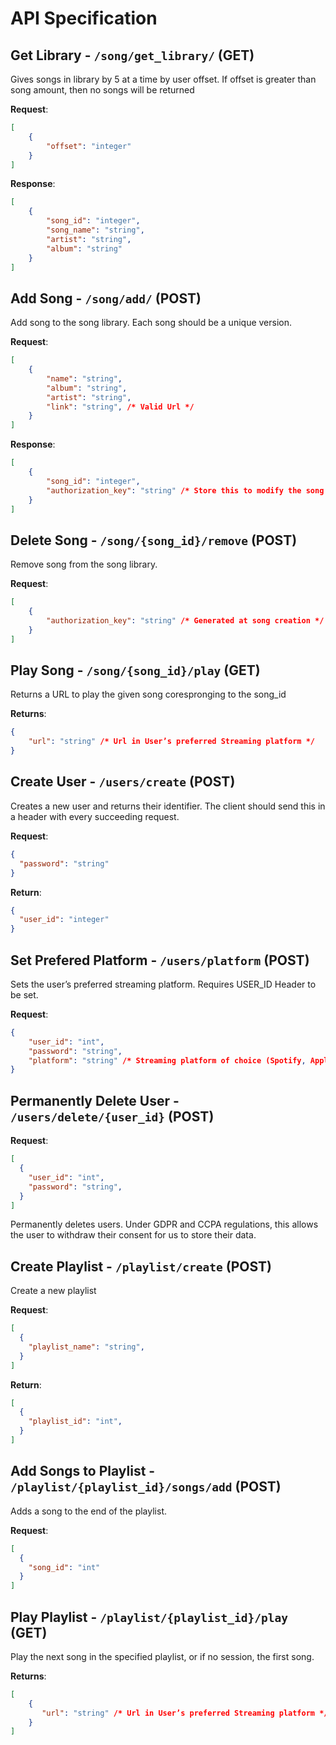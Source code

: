 # API Specification
## Get Library - `/song/get_library/` (GET)

Gives songs in library by 5 at a time by user offset. 
If offset is greater than song amount, then no songs will be returned

**Request**:

```json
[
    {
        "offset": "integer"
    }
]
```

**Response**:

```json
[
    {
        "song_id": "integer",
        "song_name": "string",
        "artist": "string",
        "album": "string"
    }
]
```
## Add Song - `/song/add/` (POST)

Add song to the song library. Each song should be a unique version.

**Request**:

```json
[
    {
        "name": "string",
        "album": "string",
        "artist": "string",
        "link": "string", /* Valid Url */
    }
]
```

**Response**:

```json
[
    {
        "song_id": "integer",
        "authorization_key": "string" /* Store this to modify the song later */
    }
]
```
## Delete Song - `/song/{song_id}/remove` (POST)

Remove song from the song library.

**Request**:

```json
[
    {
        "authorization_key": "string" /* Generated at song creation */
    }
]
```
## Play Song - `/song/{song_id}/play` (GET)

Returns a URL to play the given song corespronging to the song_id

**Returns**:

```json
{
    "url": "string" /* Url in User’s preferred Streaming platform */
}
``` 

## Create User - `/users/create` (POST)

Creates a new user and returns their identifier. The client should send this in a header with every succeeding request.

**Request**:

```json
{
  "password": "string"
}
```

**Return**:

```json
{
  "user_id": "integer"
}
```


## Set Prefered Platform - `/users/platform` (POST)

Sets the user’s preferred streaming platform. Requires USER_ID Header to be set.

**Request**:

```json
{
    "user_id": "int",
    "password": "string",
    "platform": "string" /* Streaming platform of choice (Spotify, Apple, etc.) */
}
```

## Permanently Delete User - `/users/delete/{user_id}` (POST)
**Request**:

```json
[
  {
    "user_id": "int",
    "password": "string",
  }
]
```

Permanently deletes users. Under GDPR and CCPA regulations, this allows the user to withdraw their consent for us to store their data.

## Create Playlist - `/playlist/create` (POST)

Create a new playlist

**Request**:

```json
[
  {
    "playlist_name": "string",
  }
]
```
**Return**:

```json
[
  {
    "playlist_id": "int",
  }
]
```

## Add Songs to Playlist - `/playlist/{playlist_id}/songs/add` (POST)

Adds a song to the end of the playlist.

**Request**:

```json
[
  {
    "song_id": "int"
  }
]
```


## Play Playlist - `/playlist/{playlist_id}/play` (GET)

Play the next song in the specified playlist, or if no session, the first song.

**Returns**:

```json
[
    {
       "url": "string" /* Url in User’s preferred Streaming platform */
    }
]
```
